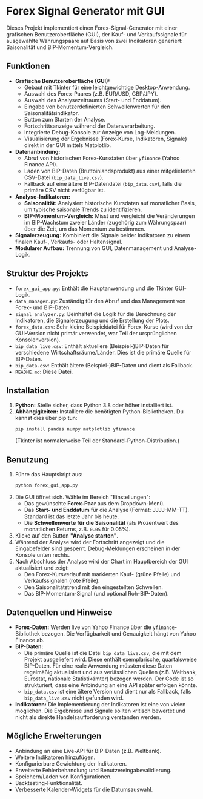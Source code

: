 # Forex Signal Generator mit GUI

Dieses Projekt implementiert einen Forex-Signal-Generator mit einer grafischen Benutzeroberfläche (GUI), der Kauf- und Verkaufssignale für ausgewählte Währungspaare auf Basis von zwei Indikatoren generiert: Saisonalität und BIP-Momentum-Vergleich.

## Funktionen

*   **Grafische Benutzeroberfläche (GUI):**
    *   Gebaut mit Tkinter für eine leichtgewichtige Desktop-Anwendung.
    *   Auswahl des Forex-Paares (z.B. EUR/USD, GBP/JPY).
    *   Auswahl des Analysezeitraums (Start- und Enddatum).
    *   Eingabe von benutzerdefinierten Schwellenwerten für den Saisonalitätsindikator.
    *   Button zum Starten der Analyse.
    *   Fortschrittsanzeige während der Datenverarbeitung.
    *   Integrierte Debug-Konsole zur Anzeige von Log-Meldungen.
    *   Visualisierung der Ergebnisse (Forex-Kurse, Indikatoren, Signale) direkt in der GUI mittels Matplotlib.
*   **Datenanbindung:**
    *   Abruf von historischen Forex-Kursdaten über `yfinance` (Yahoo Finance API).
    *   Laden von BIP-Daten (Bruttoinlandsprodukt) aus einer mitgelieferten CSV-Datei (`bip_data_live.csv`).
    *   Fallback auf eine ältere BIP-Datendatei (`bip_data.csv`), falls die primäre CSV nicht verfügbar ist.
*   **Analyse-Indikatoren:**
    *   **Saisonalität:** Analysiert historische Kursdaten auf monatlicher Basis, um typische saisonale Trends zu identifizieren.
    *   **BIP-Momentum-Vergleich:** Misst und vergleicht die Veränderungen im BIP-Wachstum zweier Länder (zugehörig zum Währungspaar) über die Zeit, um das Momentum zu bestimmen.
*   **Signalerzeugung:** Kombiniert die Signale beider Indikatoren zu einem finalen Kauf-, Verkaufs- oder Haltensignal.
*   **Modularer Aufbau:** Trennung von GUI, Datenmanagement und Analyse-Logik.

## Struktur des Projekts

*   `forex_gui_app.py`: Enthält die Hauptanwendung und die Tkinter GUI-Logik.
*   `data_manager.py`: Zuständig für den Abruf und das Management von Forex- und BIP-Daten.
*   `signal_analyzer.py`: Beinhaltet die Logik für die Berechnung der Indikatoren, die Signalerzeugung und die Erstellung der Plots.
*   `forex_data.csv`: Sehr kleine Beispieldatei für Forex-Kurse (wird von der GUI-Version nicht primär verwendet, war Teil der ursprünglichen Konsolenversion).
*   `bip_data_live.csv`: Enthält aktuellere (Beispiel-)BIP-Daten für verschiedene Wirtschaftsräume/Länder. Dies ist die primäre Quelle für BIP-Daten.
*   `bip_data.csv`: Enthält ältere (Beispiel-)BIP-Daten und dient als Fallback.
*   `README.md`: Diese Datei.

## Installation

1.  **Python:** Stelle sicher, dass Python 3.8 oder höher installiert ist.
2.  **Abhängigkeiten:** Installiere die benötigten Python-Bibliotheken. Du kannst dies über pip tun:
    ```bash
    pip install pandas numpy matplotlib yfinance
    ```
    (Tkinter ist normalerweise Teil der Standard-Python-Distribution.)

## Benutzung

1.  Führe das Hauptskript aus:
    ```bash
    python forex_gui_app.py
    ```
2.  Die GUI öffnet sich. Wähle im Bereich "Einstellungen":
    *   Das gewünschte **Forex-Paar** aus dem Dropdown-Menü.
    *   Das **Start- und Enddatum** für die Analyse (Format: JJJJ-MM-TT). Standard ist das letzte Jahr bis heute.
    *   Die **Schwellenwerte für die Saisonalität** (als Prozentwert des monatlichen Returns, z.B. `0.05` für 0.05%).
3.  Klicke auf den Button **"Analyse starten"**.
4.  Während der Analyse wird der Fortschritt angezeigt und die Eingabefelder sind gesperrt. Debug-Meldungen erscheinen in der Konsole unten rechts.
5.  Nach Abschluss der Analyse wird der Chart im Hauptbereich der GUI aktualisiert und zeigt:
    *   Den Forex-Kursverlauf mit markierten Kauf- (grüne Pfeile) und Verkaufssignalen (rote Pfeile).
    *   Den Saisonalitätstrend mit den eingestellten Schwellen.
    *   Das BIP-Momentum-Signal (und optional Roh-BIP-Daten).

## Datenquellen und Hinweise

*   **Forex-Daten:** Werden live von Yahoo Finance über die `yfinance`-Bibliothek bezogen. Die Verfügbarkeit und Genauigkeit hängt von Yahoo Finance ab.
*   **BIP-Daten:**
    *   Die primäre Quelle ist die Datei `bip_data_live.csv`, die mit dem Projekt ausgeliefert wird. Diese enthält exemplarische, quartalsweise BIP-Daten. Für eine reale Anwendung müssten diese Daten regelmäßig aktualisiert und aus verlässlichen Quellen (z.B. Weltbank, Eurostat, nationale Statistikämter) bezogen werden. Der Code ist so strukturiert, dass eine Anbindung an eine API später erfolgen könnte.
    *   `bip_data.csv` ist eine ältere Version und dient nur als Fallback, falls `bip_data_live.csv` nicht gefunden wird.
*   **Indikatoren:** Die Implementierung der Indikatoren ist eine von vielen möglichen. Die Ergebnisse und Signale sollten kritisch bewertet und nicht als direkte Handelsaufforderung verstanden werden.

## Mögliche Erweiterungen

*   Anbindung an eine Live-API für BIP-Daten (z.B. Weltbank).
*   Weitere Indikatoren hinzufügen.
*   Konfigurierbare Gewichtung der Indikatoren.
*   Erweiterte Fehlerbehandlung und Benutzereingabevalidierung.
*   Speichern/Laden von Konfigurationen.
*   Backtesting-Funktionalität.
*   Verbesserte Kalender-Widgets für die Datumsauswahl.
```
